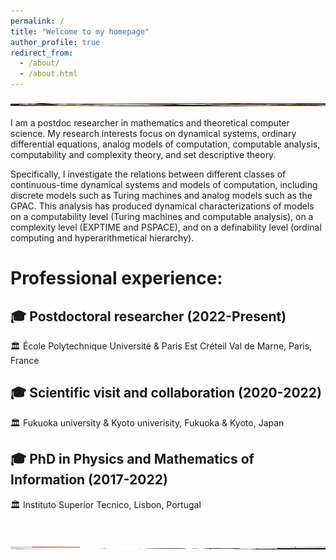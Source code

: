 ```yaml
---
permalink: /
title: "Welcome to my homepage"
author_profile: true
redirect_from: 
  - /about/
  - /about.html
---
```

<img align="center"
     src="images/zen.jpeg" 
     width="1200" 
     height="5" 
     alt="garden"/>

I am a postdoc researcher in mathematics and theoretical computer science. My research interests focus on dynamical systems, ordinary differential equations, analog models of computation, computable analysis, computability and complexity theory, and set descriptive theory. 

Specifically, I investigate the relations between different classes of continuous-time dynamical systems and models of computation, including discrete models such as Turing machines and analog models such as the GPAC. This analysis has produced dynamical characterizations of models on a computability level (Turing machines and computable analysis), on a complexity level (EXPTIME and PSPACE), and on a definability level (ordinal computing and hyperarithmetical hierarchy). 



# Professional experience:

## 🎓 Postdoctoral researcher (2022-Present)
🏛️ École Polytechnique Université & Paris Est Créteil Val de Marne, Paris, France

## 🎓 Scientific visit and collaboration (2020-2022)
🏛️ Fukuoka university & Kyoto univerisity, Fukuoka & Kyoto, Japan

## 🎓 PhD in Physics and Mathematics of Information (2017-2022)
🏛️ Instituto Superior Tecnico, Lisbon, Portugal

<br>


<img align="center"
     src="images/zen.png" 
     width="1200" 
     height="5" 
     alt="stones"/>